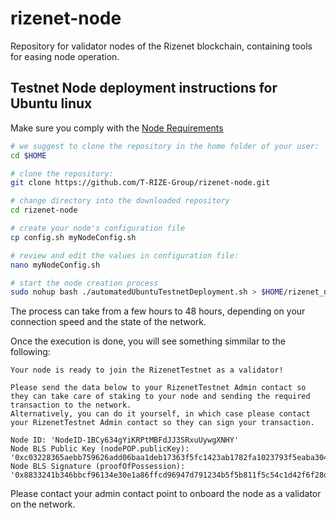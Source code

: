 # rizenet-node

Repository for validator nodes of the Rizenet blockchain, containing tools for easing node operation.

## Testnet Node deployment instructions for Ubuntu linux

Make sure you comply with the [Node Requirements](https://docs.rizenet.io/docs/rizenet/Rizenet%20Blockchain/validators/node_requirements)

```bash
# we suggest to clone the repository in the home folder of your user:
cd $HOME

# clone the repository:
git clone https://github.com/T-RIZE-Group/rizenet-node.git

# change directory into the downloaded repository
cd rizenet-node

# create your node's configuration file
cp config.sh myNodeConfig.sh

# review and edit the values in configuration file:
nano myNodeConfig.sh

# start the node creation process
sudo nohup bash ./automatedUbuntuTestnetDeployment.sh > $HOME/rizenet_node_deployment.log 2>&1 & tail -f $HOME/rizenet_node_deployment.log
```

The process can take from a few hours to 48 hours, depending on your connection speed and the state of the network.

Once the execution is done, you will see something simmilar to the following:

```
Your node is ready to join the RizenetTestnet as a validator!

Please send the data below to your RizenetTestnet Admin contact so they can take care of staking to your node and sending the required transaction to the network.
Alternatively, you can do it yourself, in which case please contact your RizenetTestnet Admin contact so they can sign your transaction.

Node ID: 'NodeID-1BCy634gYiKRPtMBFdJJ3SRxuUywgXNHY'
Node BLS Public Key (nodePOP.publicKey): '0xc03228365aebb759626add06baa1deb17363f5fc1423ab1782fa1023793f5eaba3042c96066d0f7a29ec65a2ccd09649'
Node BLS Signature (proofOfPossession): '0x8833241b346bbcf96134e30e1a86ffcd96947d791234b5f5b811f5c54c1d42f6f28d01b3899e650740Bd7779b0fd60a007ef85371aeb31e5ade71991770c7126709aeb17df22f85cf4b947999689e35c787f49a2ffcb0ff6788c4adcac681a3d'
```

Please contact your admin contact point to onboard the node as a validator on the network.
